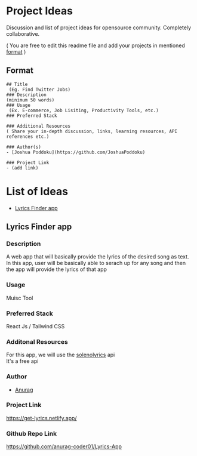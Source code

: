 # Project Ideas
Discussion and list of project ideas for opensource community. Completely collaborative.

( You are free to edit this readme file and add your projects in mentioned [format](#format) )

## Format
```
## Title
 (Eg. Find Twitter Jobs)
### Description 
(minimum 50 words)
### Usage
 (Ex. E-commerce, Job Lisiting, Productivity Tools, etc.)
### Preferred Stack

### Additional Resources
( Share your in-depth discussion, links, learning resources, API references etc.)

### Author(s)
- [Joshua Poddoku](https://github.com/JoshuaPoddoku)

### Project Link
- (add link)
```

# List of Ideas
- [Lyrics Finder app](#lyrics-finder-app)



## Lyrics Finder app

### Description
 A web app that will basically provide the lyrics of the desired song as text. In this app, user will be basically able to serach up for any song and then the app will provide the lyrics of that app
### Usage
 Muisc Tool
### Preferred Stack
 React Js / Tailwind CSS
### Additonal Resources
 For this app, we will use the [solenolyrics](https://github.com/SOLENO/solenolyrics) api <br />
 It's a free api
### Author
- [Anurag](https://github.com/anurag-coder01)
### Project Link
 https://get-lyrics.netlify.app/
### Github Repo Link
https://github.com/anurag-coder01/Lyrics-App
